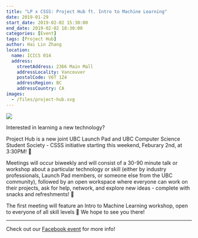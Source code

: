 ```yaml
---
title: "LP x CSSS: Project Hub ft. Intro to Machine Learning"
date: 2019-01-29
start_date: 2019-02-02 15:30:00
end_date: 2019-02-02 18:30:00
categories: [Event]
tags: [Project Hub]
author: Hai Lin Zhang
location:
  name: ICICS 014
  address:
    streetAddress: 2366 Main Mall
    addressLocality: Vancouver
    postalCode: V6T 1Z4
    addressRegion: BC
    addressCountry: CA
images:
  - /files/project-hub.svg
---
```


![](/files/project-hub.svg)

Interested in learning a new technology?

Project Hub is a new joint UBC Launch Pad and UBC Computer Science Student Society - CSSS initiative starting this weekend, Feburary 2nd, at 3:30PM! 🚀

Meetings will occur biweekly and will consist of a 30-90 minute talk or workshop about a particular technology or skill (either by industry professionals, Launch Pad members, or someone else from the UBC community), followed by an open workspace where everyone can work on their projects, ask for help, network, and explore new ideas - complete with snacks and refreshments! 🍪

The first meeting will feature an Intro to Machine Learning workshop, open to everyone of all skill levels 🤖 We hope to see you there!

---

Check out our [Facebook event](https://www.facebook.com/events/753797034986865/) for more info!
